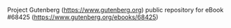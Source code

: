 Project Gutenberg (https://www.gutenberg.org) public repository for
eBook #68425 (https://www.gutenberg.org/ebooks/68425)
